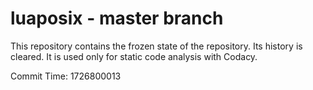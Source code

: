 # luaposix - master branch

This repository contains the frozen state of the repository.
Its history is cleared. It is used only for static code
analysis with Codacy.

Commit Time: 1726800013